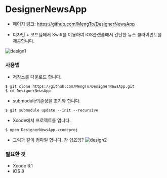 # DesignerNewsApp

- 페이지 링크: https://github.com/MengTo/DesignerNewsApp

- 디자인 + 코드팀에서 Swift를 이용하여 iOS플랫폼에서 간단한 뉴스 클라이언트를 제공합니다. 

![design1](https://raw.githubusercontent.com/TeamSEGO/github-trend-kr/master/img/007-23-01.jpg) 

### 사용법 

- 저장소를 다운로드 합니다.

```
$ git clone https://github.com/MengTo/DesignerNewsApp.git
$ cd DesignerNewsApp
```

- submodule의존성을 초기화 합니다.

```
$ git submodule update --init --recursive
```

- Xcode에서 프로젝트를 엽니다. 

```
$ open DesignerNewsApp.xcodeproj
```

- 그림과 같이 컴파일 합니다. 참 쉽죠잉? 
![design2](https://raw.githubusercontent.com/TeamSEGO/github-trend-kr/master/img/007-23-02.jpg) 

### 필요한 것 

- Xcode 6.1
- iOS 8
